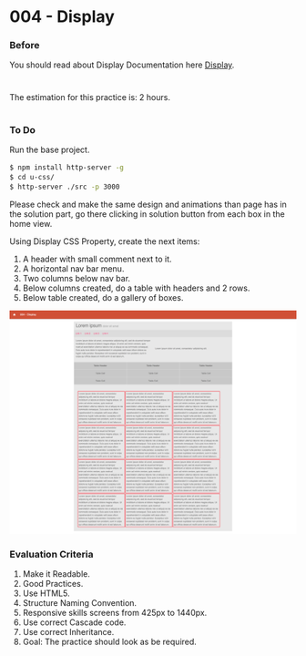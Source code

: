 # 004 - Display

### Before 
You should read about Display Documentation here [Display][1].

#
The estimation for this practice is: 2 hours.
#

### To Do

Run the base project.

```sh
$ npm install http-server -g
$ cd u-css/
$ http-server ./src -p 3000
```

Please check and make the same design and animations than page has in the solution part, go there clicking in solution button from each box in the home view.

Using Display CSS Property, create the next items:

1. A header with small comment next to it.
2. A horizontal nav bar menu.
3. Two columns below nav bar.
4. Below columns created, do a table with headers and 2 rows. 
5. Below table created, do a gallery of boxes. 

![alt-text-1](./design.png)


### Evaluation Criteria

1. Make it Readable.
2. Good Practices.
3. Use HTML5.
4. Structure Naming Convention.
5. Responsive skills screens from 425px to 1440px.
6. Use correct Cascade code.
7. Use correct Inheritance.
8. Goal: The practice should look as be required.

[1]: https://css-tricks.com/almanac/properties/d/display/
